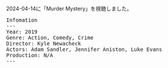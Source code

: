 
2024-04-14に「Murder Mystery」を視聴しました。

<pre>
Infomation
---
Year: 2019
Genre: Action, Comedy, Crime
Director: Kyle Newacheck
Actors: Adam Sandler, Jennifer Aniston, Luke Evans
Production: N/A
---
</pre>

